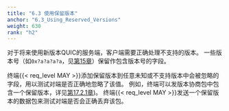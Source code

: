 ```yaml
---
title: "6.3 使用保留版本"
anchor: "6.3_Using_Reserved_Versions"
weight: 630
rank: "h2"
---
```


对于将来使用新版本QUIC的服务端，客户端需要正确处理不支持的版本。
一些版本号（如`0x?a?a?a?a`，见[第15章](#15_Versions)）保留作包含版本号的字段。

终端{{< req_level MAY >}}添加保留版本到任意未知或不支持版本中会被忽略的字段，用以测试对端是否正确地忽略了该值。
例如，终端可以发版本协商包中包含一个保留版本，详见[第17.2.1章](#17.2.1_Version_Negotiation_Packet))。
终端{{< req_level MAY >}}发送一个保留版本的数据包来测试对端是否会正确丢弃该包。

